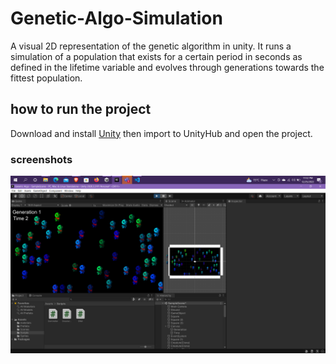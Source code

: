 
# Genetic-Algo-Simulation

A visual 2D representation of the genetic algorithm in unity. It runs a simulation of a population that exists for a certain period in seconds as defined in the lifetime variable and evolves through generations towards the fittest population.

## how to run the project

Download and install [Unity](https://unity.com/download) then import to UnityHub and open the project.

### screenshots

![generation 1](/ss/ss0.png)